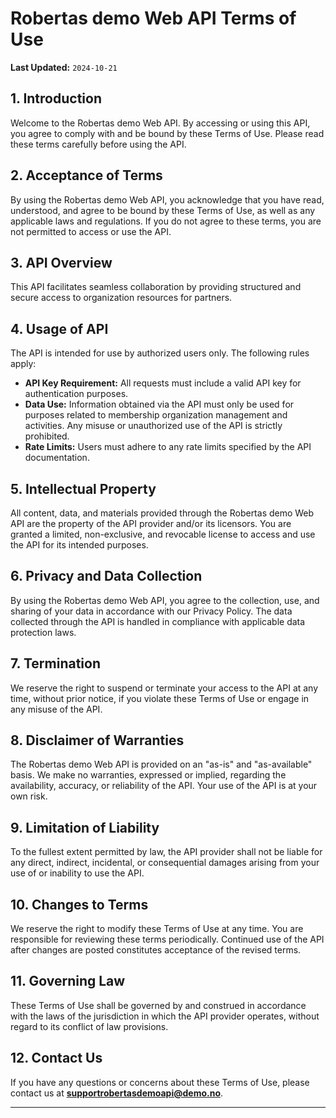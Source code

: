 # Robertas demo Web API Terms of Use

**Last Updated:** ```2024-10-21```

## 1. Introduction
Welcome to the Robertas demo Web API. By accessing or using this API, you agree to comply with and be bound by these Terms of Use. Please read these terms carefully before using the API.

## 2. Acceptance of Terms
By using the Robertas demo Web API, you acknowledge that you have read, understood, and agree to be bound by these Terms of Use, as well as any applicable laws and regulations. If you do not agree to these terms, you are not permitted to access or use the API.

## 3. API Overview
This API facilitates seamless collaboration by providing structured and secure access to organization resources for partners.

## 4. Usage of API
The API is intended for use by authorized users only. The following rules apply:
- **API Key Requirement:** All requests must include a valid API key for authentication purposes.
- **Data Use:** Information obtained via the API must only be used for purposes related to membership organization management and activities. Any misuse or unauthorized use of the API is strictly prohibited.
- **Rate Limits:** Users must adhere to any rate limits specified by the API documentation.

## 5. Intellectual Property
All content, data, and materials provided through the Robertas demo Web API are the property of the API provider and/or its licensors. You are granted a limited, non-exclusive, and revocable license to access and use the API for its intended purposes.

## 6. Privacy and Data Collection
By using the Robertas demo Web API, you agree to the collection, use, and sharing of your data in accordance with our Privacy Policy. The data collected through the API is handled in compliance with applicable data protection laws.

## 7. Termination
We reserve the right to suspend or terminate your access to the API at any time, without prior notice, if you violate these Terms of Use or engage in any misuse of the API.

## 8. Disclaimer of Warranties
The Robertas demo Web API is provided on an "as-is" and "as-available" basis. We make no warranties, expressed or implied, regarding the availability, accuracy, or reliability of the API. Your use of the API is at your own risk.

## 9. Limitation of Liability
To the fullest extent permitted by law, the API provider shall not be liable for any direct, indirect, incidental, or consequential damages arising from your use of or inability to use the API.

## 10. Changes to Terms
We reserve the right to modify these Terms of Use at any time. You are responsible for reviewing these terms periodically. Continued use of the API after changes are posted constitutes acceptance of the revised terms.

## 11. Governing Law
These Terms of Use shall be governed by and construed in accordance with the laws of the jurisdiction in which the API provider operates, without regard to its conflict of law provisions.

## 12. Contact Us
If you have any questions or concerns about these Terms of Use, please contact us at **supportrobertasdemoapi@demo.no**.

---


